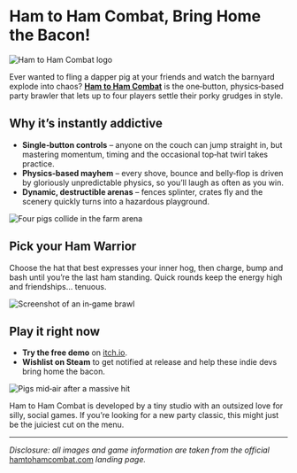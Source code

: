 # Ham to Ham Combat, Bring Home the Bacon!

![Ham to Ham Combat logo](https://hamtohamcombat.com/logo.svg)

Ever wanted to fling a dapper pig at your friends and watch the barnyard explode into chaos? **[Ham to Ham Combat](https://hamtohamcombat.com/)** is the one‑button, physics‑based party brawler that lets up to four players settle their porky grudges in style.

## Why it’s instantly addictive

- **Single‑button controls** – anyone on the couch can jump straight in, but mastering momentum, timing and the occasional top‑hat twirl takes practice.  
- **Physics‑based mayhem** – every shove, bounce and belly‑flop is driven by gloriously unpredictable physics, so you’ll laugh as often as you win. 
- **Dynamic, destructible arenas** – fences splinter, crates fly and the scenery quickly turns into a hazardous playground. 

![Four pigs collide in the farm arena](https://hamtohamcombat.com/background.png)

## Pick your Ham Warrior

Choose the hat that best expresses your inner hog, then charge, bump and bash until you’re the last ham standing. Quick rounds keep the energy high and friendships… tenuous.

![Screenshot of an in‑game brawl](https://hamtohamcombat.com/screenshots/image1.png)

## Play it right now

- **Try the free demo** on [itch.io](https://esperanova.itch.io/ham-2-ham-combat).  
- **Wishlist on Steam** to get notified at release and help these indie devs bring home the bacon. 

![Pigs mid‑air after a massive hit](https://hamtohamcombat.com/screenshots/image2.png)

Ham to Ham Combat is developed by a tiny studio with an outsized love for silly, social games. If you’re looking for a new party classic, this might just be the juiciest cut on the menu.

---

*Disclosure: all images and game information are taken from the official* [hamtohamcombat.com](https://hamtohamcombat.com/) *landing page.* 

